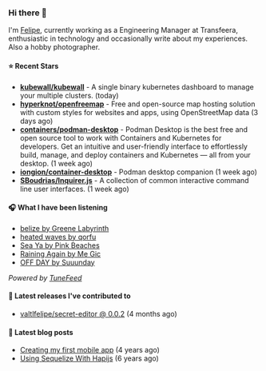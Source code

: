 ### Hi there 👋

I'm [Felipe](https://felipevm.com), currently working as a Engineering Manager at Transfeera, enthusiastic in technology and occasionally write about my experiences. Also a hobby photographer.

#### ⭐ Recent Stars
- **[kubewall/kubewall](https://github.com/kubewall/kubewall)** - A single binary kubernetes dashboard to manage your multiple clusters. (today)
- **[hyperknot/openfreemap](https://github.com/hyperknot/openfreemap)** - Free and open-source map hosting solution with custom styles for websites and apps, using OpenStreetMap data (3 days ago)
- **[containers/podman-desktop](https://github.com/containers/podman-desktop)** - Podman Desktop is the best free and open source tool to work with Containers and Kubernetes for developers. Get an intuitive and user-friendly interface to effortlessly build, manage, and deploy containers and Kubernetes — all from your desktop. (1 week ago)
- **[iongion/container-desktop](https://github.com/iongion/container-desktop)** - Podman desktop companion (1 week ago)
- **[SBoudrias/Inquirer.js](https://github.com/SBoudrias/Inquirer.js)** - A collection of common interactive command line user interfaces. (1 week ago)

#### 🎧 What I have been listening
- [belize by Greene Labyrinth](https://open.spotify.com/track/0P6FeyjuEGafG0cgk8TmVF)
- [heated waves by qorfu](https://open.spotify.com/track/3XWowi8PlawJwuxA6lNLGy)
- [Sea Ya by Pink Beaches](https://open.spotify.com/track/4eftVZJINpVQjJPF2cEBaL)
- [Raining Again by Me Gic](https://open.spotify.com/track/3II3luScpKF4w9kVTST3Z2)
- [OFF DAY by Suuunday](https://open.spotify.com/track/5ZZZRpzWasI2ZU2XGXzP70)

_Powered by [TuneFeed](https://tunefeed.app?ref=valtlfelipe-gh-profile)_ 

#### 🚀 Latest releases I've contributed to


- [valtlfelipe/secret-editor @ 0.0.2](https://github.com/valtlfelipe/secret-editor/releases/tag/0.0.2) (4 months ago)

#### 📄 Latest blog posts
- [Creating my first mobile app](https://felipevm.com/posts/creating-my-first-mobile-app/) (4 years ago)
- [Using Sequelize With Hapijs](https://felipevm.com/posts/using-sequelize-with-hapijs/) (6 years ago)
